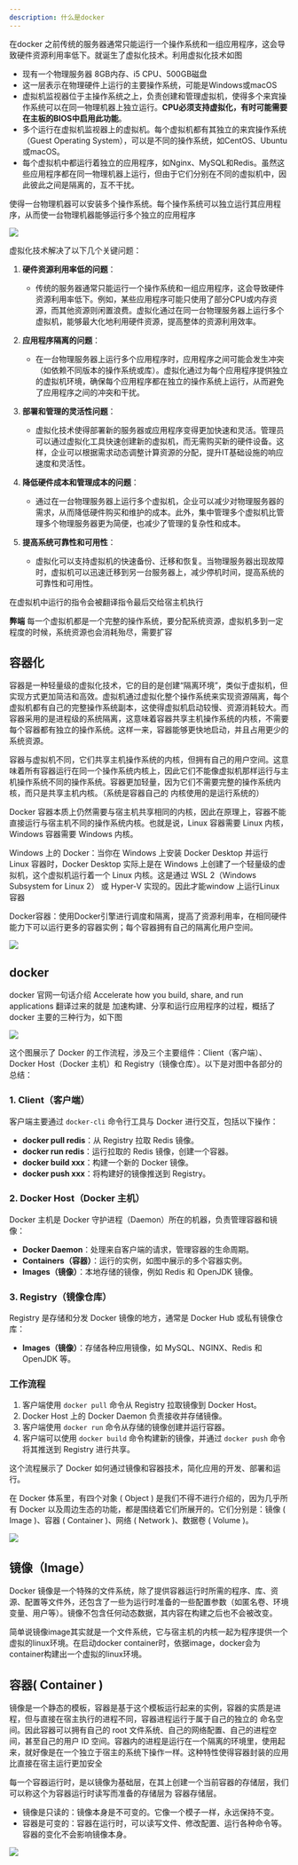 ```yaml
---
description: 什么是docker
---
```


在docker 之前传统的服务器通常只能运行一个操作系统和一组应用程序，这会导致硬件资源利用率低下。就诞生了虚拟化技术。利用虚拟化技术如图

- 现有一个物理服务器 8GB内存、i5 CPU、500GB磁盘
- 这一层表示在物理硬件上运行的主要操作系统，可能是Windows或macOS
- 虚拟机监视器位于主操作系统之上，负责创建和管理虚拟机，使得多个来宾操作系统可以在同一物理机器上独立运行。**CPU必须支持虚拟化，有时可能需要在主板的BIOS中启用此功能**。
- 多个运行在虚拟机监视器上的虚拟机。每个虚拟机都有其独立的来宾操作系统（Guest Operating System），可以是不同的操作系统，如CentOS、Ubuntu或macOS。
- 每个虚拟机中都运行着独立的应用程序，如Nginx、MySQL和Redis。虽然这些应用程序都在同一物理机器上运行，但由于它们分别在不同的虚拟机中，因此彼此之间是隔离的，互不干扰。
  
使得一台物理机器可以安装多个操作系统。每个操作系统可以独立运行其应用程序，从而使一台物理机器能够运行多个独立的应用程序

![](/images/2024-08-10-11-10-10.png)

虚拟化技术解决了以下几个关键问题：

1. **硬件资源利用率低的问题**：
   - 传统的服务器通常只能运行一个操作系统和一组应用程序，这会导致硬件资源利用率低下。例如，某些应用程序可能只使用了部分CPU或内存资源，而其他资源则闲置浪费。虚拟化通过在同一台物理服务器上运行多个虚拟机，能够最大化地利用硬件资源，提高整体的资源利用效率。

2. **应用程序隔离的问题**：
   - 在一台物理服务器上运行多个应用程序时，应用程序之间可能会发生冲突（如依赖不同版本的操作系统或库）。虚拟化通过为每个应用程序提供独立的虚拟机环境，确保每个应用程序都在独立的操作系统上运行，从而避免了应用程序之间的冲突和干扰。

3. **部署和管理的灵活性问题**：
   - 虚拟化技术使得部署新的服务器或应用程序变得更加快速和灵活。管理员可以通过虚拟化工具快速创建新的虚拟机，而无需购买新的硬件设备。这样，企业可以根据需求动态调整计算资源的分配，提升IT基础设施的响应速度和灵活性。

4. **降低硬件成本和管理成本的问题**：
   - 通过在一台物理服务器上运行多个虚拟机，企业可以减少对物理服务器的需求，从而降低硬件购买和维护的成本。此外，集中管理多个虚拟机比管理多个物理服务器更为简便，也减少了管理的复杂性和成本。

5. **提高系统可靠性和可用性**：
   - 虚拟化可以支持虚拟机的快速备份、迁移和恢复。当物理服务器出现故障时，虚拟机可以迅速迁移到另一台服务器上，减少停机时间，提高系统的可靠性和可用性。

在虚拟机中运行的指令会被翻译指令最后交给宿主机执行

**弊端** 每一个虚拟机都是一个完整的操作系统，要分配系统资源，虚拟机多到一定程度的时候，系统资源也会消耗殆尽，需要扩容

## 容器化
容器是一种轻量级的虚拟化技术，它的目的是创建“隔离环境”，类似于虚拟机，但实现方式更加简洁和高效。虚拟机通过虚拟化整个操作系统来实现资源隔离，每个虚拟机都有自己的完整操作系统副本，这使得虚拟机启动较慢、资源消耗较大。而容器采用的是进程级的系统隔离，这意味着容器共享主机操作系统的内核，不需要每个容器都有独立的操作系统。这样一来，容器能够更快地启动，并且占用更少的系统资源。

容器与虚拟机不同，它们共享主机操作系统的内核，但拥有自己的用户空间。这意味着所有容器运行在同一个操作系统内核上，因此它们不能像虚拟机那样运行与主机操作系统不同的操作系统。容器更加轻量，因为它们不需要完整的操作系统内核，而只是共享主机内核。（系统是容器自己的 内核使用的是运行系统的）

Docker 容器本质上仍然需要与宿主机共享相同的内核，因此在原理上，容器不能直接运行与宿主机不同的操作系统内核。也就是说，Linux 容器需要 Linux 内核，Windows 容器需要 Windows 内核。

Windows 上的 Docker：当你在 Windows 上安装 Docker Desktop 并运行 Linux 容器时，Docker Desktop 实际上是在 Windows 上创建了一个轻量级的虚拟机，这个虚拟机运行着一个 Linux 内核。这是通过 WSL 2（Windows Subsystem for Linux 2） 或 Hyper-V 实现的。因此才能window 上运行Linux 容器

Docker容器：使用Docker引擎进行调度和隔离，提高了资源利用率，在相同硬件能力下可以运行更多的容器实例；每个容器拥有自己的隔离化用户空间。

![](/images/2024-08-10-16-21-55.png)
## docker

docker 官网一句话介绍 Accelerate how you build, share, and run applications 翻译过来的就是 加速构建、分享和运行应用程序的过程，概括了docker 主要的三种行为，如下图

![](/images/2024-08-07-22-45-24.png)

这个图展示了 Docker 的工作流程，涉及三个主要组件：Client（客户端）、Docker Host（Docker 主机）和 Registry（镜像仓库）。以下是对图中各部分的总结：

### 1. Client（客户端）
客户端主要通过 `docker-cli` 命令行工具与 Docker 进行交互，包括以下操作：
- **docker pull redis**：从 Registry 拉取 Redis 镜像。
- **docker run redis**：运行拉取的 Redis 镜像，创建一个容器。
- **docker build xxx**：构建一个新的 Docker 镜像。
- **docker push xxx**：将构建好的镜像推送到 Registry。

### 2. Docker Host（Docker 主机）
Docker 主机是 Docker 守护进程（Daemon）所在的机器，负责管理容器和镜像：
- **Docker Daemon**：处理来自客户端的请求，管理容器的生命周期。
- **Containers（容器）**：运行的实例，如图中展示的多个容器实例。
- **Images（镜像）**：本地存储的镜像，例如 Redis 和 OpenJDK 镜像。

### 3. Registry（镜像仓库）
Registry 是存储和分发 Docker 镜像的地方，通常是 Docker Hub 或私有镜像仓库：
- **Images（镜像）**：存储各种应用镜像，如 MySQL、NGINX、Redis 和 OpenJDK 等。

### 工作流程
1. 客户端使用 `docker pull` 命令从 Registry 拉取镜像到 Docker Host。
2. Docker Host 上的 Docker Daemon 负责接收并存储镜像。
3. 客户端使用 `docker run` 命令从存储的镜像创建并运行容器。
4. 客户端可以使用 `docker build` 命令构建新的镜像，并通过 `docker push` 命令将其推送到 Registry 进行共享。

这个流程展示了 Docker 如何通过镜像和容器技术，简化应用的开发、部署和运行。

在 Docker 体系里，有四个对象 ( Object ) 是我们不得不进行介绍的，因为几乎所有 Docker 以及周边生态的功能，都是围绕着它们所展开的。它们分别是：镜像 ( Image )、容器 ( Container )、网络 ( Network )、数据卷 ( Volume )。

![](/images/2024-08-10-19-09-31.png)

## 镜像（Image）

Docker 镜像是一个特殊的文件系统，除了提供容器运行时所需的程序、库、资源、配置等文件外，还包含了一些为运行时准备的一些配置参数（如匿名卷、环境变量、用户等）。镜像不包含任何动态数据，其内容在构建之后也不会被改变。

简单说镜像image其实就是一个文件系统，它与宿主机的内核一起为程序提供一个虚拟的linux环境。在启动docker container时，依据image，docker会为container构建出一个虚拟的linux环境。

## 容器( Container )

镜像是一个静态的模板，容器是基于这个模板运行起来的实例，容器的实质是进程，但与直接在宿主执行的进程不同，容器进程运行于属于自己的独立的 命名空间。因此容器可以拥有自己的 root 文件系统、自己的网络配置、自己的进程空间，甚至自己的用户 ID 空间。容器内的进程是运行在一个隔离的环境里，使用起来，就好像是在一个独立于宿主的系统下操作一样。这种特性使得容器封装的应用比直接在宿主运行更加安全

每一个容器运行时，是以镜像为基础层，在其上创建一个当前容器的存储层，我们可以称这个为容器运行时读写而准备的存储层为 容器存储层。

- 镜像是只读的：镜像本身是不可变的。它像一个模子一样，永远保持不变。
- 容器是可变的：容器在运行时，可以读写文件、修改配置、运行各种命令等。容器的变化不会影响镜像本身。



![](/images/2024-08-10-19-08-34.png)